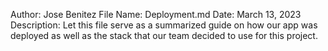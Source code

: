 Author: Jose Benitez
File Name: Deployment.md
Date: March 13, 2023
Description: Let this file serve as a summarized guide on how our app was deployed as well as the stack that our team decided to use for this project. 
